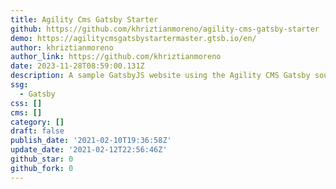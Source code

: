 ```yaml
---
title: Agility Cms Gatsby Starter
github: https://github.com/khriztianmoreno/agility-cms-gatsby-starter
demo: https://agilitycmsgatsbystartermaster.gtsb.io/en/
author: khriztianmoreno
author_link: https://github.com/khriztianmoreno
date: 2023-11-28T08:59:00.131Z
description: A sample GatsbyJS website using the Agility CMS Gatsby source plugin
ssg:
  - Gatsby
css: []
cms: []
category: []
draft: false
publish_date: '2021-02-10T19:36:58Z'
update_date: '2021-02-12T22:56:46Z'
github_star: 0
github_fork: 0
---
```

